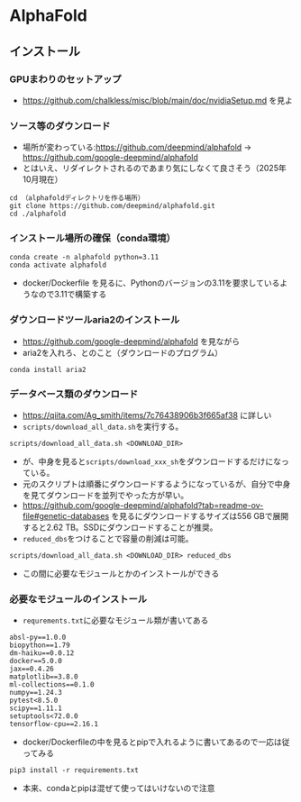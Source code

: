 # AlphaFold
## インストール
### GPUまわりのセットアップ
- https://github.com/chalkless/misc/blob/main/doc/nvidiaSetup.md を見よ

### ソース等のダウンロード
- 場所が変わっている:https://github.com/deepmind/alphafold → https://github.com/google-deepmind/alphafold
- とはいえ、リダイレクトされるのであまり気にしなくて良さそう（2025年10月現在）
```
cd （alphafoldディレクトリを作る場所）
git clone https://github.com/deepmind/alphafold.git
cd ./alphafold
```

### インストール場所の確保（conda環境）
```
conda create -n alphafold python=3.11
conda activate alphafold
```
- docker/Dockerfile を見るに、Pythonのバージョンの3.11を要求しているようなので3.11で構築する

### ダウンロードツールaria2のインストール
- https://github.com/google-deepmind/alphafold を見ながら
- aria2を入れろ、とのこと（ダウンロードのプログラム）
```
conda install aria2
```
### データベース類のダウンロード
- https://qiita.com/Ag_smith/items/7c76438906b3f665af38 に詳しい
- `scripts/download_all_data.sh`を実行する。
```
scripts/download_all_data.sh <DOWNLOAD_DIR>
```
- が、中身を見ると`scripts/download_xxx_sh`をダウンロードするだけになっている。
- 元のスクリプトは順番にダウンロードするようになっているが、自分で中身を見てダウンロードを並列でやった方が早い。
- https://github.com/google-deepmind/alphafold?tab=readme-ov-file#genetic-databases を見るにダウンロードするサイズは556 GBで展開すると2.62 TB。SSDにダウンロードすることが推奨。
- `reduced_dbs`をつけることで容量の削減は可能。
```
scripts/download_all_data.sh <DOWNLOAD_DIR> reduced_dbs
```
- この間に必要なモジュールとかのインストールができる

### 必要なモジュールのインストール
- `requrements.txt`に必要なモジュール類が書いてある
```
absl-py==1.0.0
biopython==1.79
dm-haiku==0.0.12
docker==5.0.0
jax==0.4.26
matplotlib==3.8.0
ml-collections==0.1.0
numpy==1.24.3
pytest<8.5.0
scipy==1.11.1
setuptools<72.0.0
tensorflow-cpu==2.16.1
```
- docker/Dockerfileの中を見るとpipで入れるように書いてあるので一応は従ってみる
```
pip3 install -r requirements.txt
```
- 本来、condaとpipは混ぜて使ってはいけないので注意
